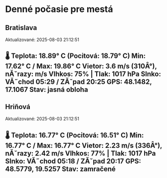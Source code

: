 ﻿# Denné počasie pre mestá

## Bratislava
Aktualizované: 2025-08-03 21:12:51

🌡️ Teplota: 18.89° C (Pocitová: 18.79° C)
Min: 17.62° C / Max: 19.86° C
Vietor: 3.6 m/s (310Â°), nĂˇrazy:  m/s
Vlhkos: 75% | Tlak: 1017 hPa
Slnko: VĂ˝chod 05:29 / ZĂˇpad 20:25
GPS: 48.1482, 17.1067
Stav: jasná obloha  
---

## Hriňová
Aktualizované: 2025-08-03 21:12:51

🌡️ Teplota: 16.77° C (Pocitová: 16.51° C)
Min: 16.77° C / Max: 16.77° C
Vietor: 2.23 m/s (336Â°), nĂˇrazy: 2.42 m/s
Vlhkos: 77% | Tlak: 1017 hPa
Slnko: VĂ˝chod 05:18 / ZĂˇpad 20:17
GPS: 48.5779, 19.5257
Stav: zamračené
---
